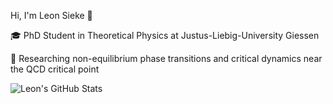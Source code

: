 Hi, I'm Leon Sieke 👋

🎓 PhD Student in Theoretical Physics at Justus-Liebig-University Giessen

📄 Researching non-equilibrium phase transitions and critical dynamics near the QCD critical point
  
<img align ="left" alt="Leon's GitHub Stats" src="https://github-readme-stats-beta-lemon-67.vercel.app/api/top-langs/?username=leonsieke&show_icons=true&theme=dark&hide_border=true&layout=compact&hide=mathematica,jupyter%20notebook,tex,gnuplot,shell,cmake,vim%20script,makefile,openedge%20abl&size_weight=0&count_weight=1" />
  
<!--

<img align ="left" alt="Leon's GitHub Stats" src="https://github-readme-stats-beta-lemon-67.vercel.app/api?username=leonsieke&show_icons=true&theme=dark&hide_border=true&count_private=true" />

**leonsieke/leonsieke** is a ✨ _special_ ✨ repository because its `README.md` (this file) appears on your GitHub profile.

Here are some ideas to get you started:

- 🔭 I’m currently working on ...
- 🌱 I’m currently learning ...
- 👯 I’m looking to collaborate on ...
- 🤔 I’m looking for help with ...
- 💬 Ask me about ...
- 📫 How to reach me: ...
- 😄 Pronouns: ...
- ⚡ Fun fact: ...
-->
